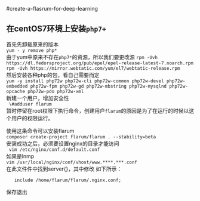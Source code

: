 #create-a-flasrum-for-deep-learning  

在centOS7环境上安装`php7+`  
---------------------------  

首先先卸载原来的版本  
```yum - y remove php*```  
由于yum中原来不存在`php7*`的资源，所以我们要更改源
```rpm -Uvh https://dl.fedoraproject.org/pub/epel/epel-release-latest-7.noarch.rpm```  
```rpm -Uvh https://mirror.webtatic.com/yum/el7/webtatic-release.rpm```  
然后安装各种php的包，看自己需要而定  
```yum -y install php72w php72w-cli php72w-common php72w-devel php72w-embedded php72w-fpm php72w-gd php72w-mbstring php72w-mysqlnd php72w-opcache php72w-pdo php72w-xml```   
新建一个用户，增加安全性  
``` \#adduser flarum```  
暂时停留在root权限下执行命令，创建用户`flarum`的原因是为了在运行的时候以这个用户的权限运行。  

使用这条命令可以安装flarum  
```composer create-project flarum/flarum . --stability=beta```   
安装成功之后，必须要设置nginx的目录才能访问   
``` vim /etc/nginx/conf.d/default.conf```   
如果是lnmp   
```vim /usr/local/nginx/conf/vhost/www.****.***.conf```   
在此文件件中找到server{}，其中修改 如下所示：
```root  /home/flarum/flarum/public;
   include /home/flarum/flarum/.nginx.conf;
```
保存退出

